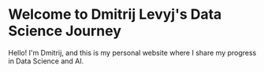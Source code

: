 # Welcome to Dmitrij Levyj's Data Science Journey

Hello! I'm Dmitrij, and this is my personal website where I share my progress in Data Science and AI.
